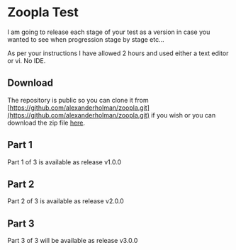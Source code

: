 # Zoopla Test
I am going to release each stage of your test as a version in case you wanted to see when progression stage by stage etc...

As per your instructions I have allowed 2 hours and used either a text editor or vi. No IDE.

## Download
The repository is public so you can clone it from [https://github.com/alexanderholman/zoopla.git](https://github.com/alexanderholman/zoopla.git) if you wish or you can download the zip file [here](https://github.com/alexanderholman/zoopla/archive/master.zip).

## Part 1
Part 1 of 3 is available as release v1.0.0

## Part 2
Part 2 of 3 is available as release v2.0.0

## Part 3
Part 3 of 3 will be available as release v3.0.0